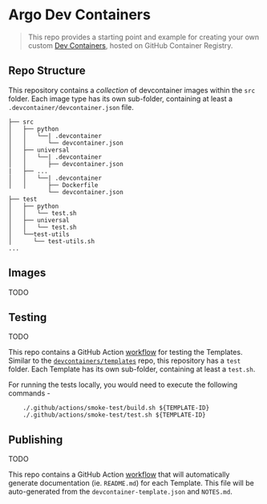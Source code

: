 # Argo Dev Containers

> This repo provides a starting point and example for creating your own custom [Dev Containers](https://containers.dev), hosted on GitHub Container Registry.  

## Repo Structure

This repository contains a _collection_ of devcontainer images within the `src` folder.  Each image type has its own sub-folder, containing at least a `.devcontainer/devcontainer.json` file. 

```
├── src
│   ├── python
│   │   └──| .devcontainer
│   │      └── devcontainer.json
│   ├── universal
│   │   └──| .devcontainer
│   │      ├── devcontainer.json
|   ├── ...
│   │   └──| .devcontainer
│   │      ├── Dockerfile
           └── devcontainer.json
├── test
│   ├── python
│   │   └── test.sh
│   ├── universal
│   │   └── test.sh
│   └──test-utils
│      └── test-utils.sh
...
```

## Images

TODO

## Testing

TODO

This repo contains a GitHub Action [workflow](.github/workflows/test-pr.yaml) for testing the Templates. Similar to the [`devcontainers/templates`](https://github.com/devcontainers/templates) repo, this repository has a `test` folder.  Each Template has its own sub-folder, containing at least a `test.sh`.

For running the tests locally, you would need to execute the following commands -

```
    ./.github/actions/smoke-test/build.sh ${TEMPLATE-ID} 
    ./.github/actions/smoke-test/test.sh ${TEMPLATE-ID} 
```

## Publishing

TODO

This repo contains a GitHub Action [workflow](.github/workflows/release.yaml) that will automatically generate documentation (ie. `README.md`) for each Template. This file will be auto-generated from the `devcontainer-template.json` and `NOTES.md`.
